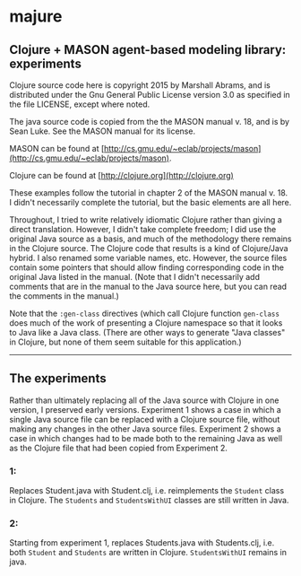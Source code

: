 majure
====

## Clojure + MASON agent-based modeling library: experiments 

Clojure source code here is copyright 2015 by Marshall Abrams, and is
distributed under the Gnu General Public License version 3.0 as
specified in the file LICENSE, except where noted.  

The java source code is copied from the the MASON manual v. 18, and is
by Sean Luke.  See the MASON manual for its license.

MASON can be found at
[http://cs.gmu.edu/~eclab/projects/mason](http://cs.gmu.edu/~eclab/projects/mason).

Clojure can be found at [http://clojure.org](http://clojure.org)

These examples follow the tutorial in chapter 2 of the MASON manual v. 18. 
I didn't necessarily complete the tutorial, but the basic elements are
all here.

Throughout, I tried to write relatively idiomatic Clojure rather than
giving a direct translation.  However, I didn't take complete freedom; I
did use the original Java source as a basis, and much of the methodology
there remains in the Clojure source.  The Clojure code that results is a
kind of Clojure/Java hybrid.  I also renamed some variable names, etc.
However, the source files contain some pointers that should allow
finding corresponding code in the original Java listed in the manual.
(Note that I didn't necessarily add comments that are in the manual to
the Java source here, but you can read the comments in the manual.)

Note that the `:gen-class` directives (which call Clojure function
`gen-class` does much of the work of presenting a Clojure namespace so
that it looks to Java like a Java class.  (There are other ways to
generate "Java classes" in Clojure, but none of them seem suitable for
this application.)

--------------------------------------------

## The experiments

Rather than ultimately replacing all of the Java source with Clojure in
one version, I preserved early versions.  Experiment 1 shows a case in
which a single Java source file can be replaced with a Clojure source
file, without making any changes in the other Java source files.
Experiment 2 shows a case in which changes had to be made both to the
remaining Java as well as the Clojure file that had been copied from
Experiment 2.

### 1:

Replaces Student.java with Student.clj, i.e. reimplements the `Student`
class in Clojure.  The `Students` and `StudentsWithUI` classes are
still written in Java.

### 2:

Starting from experiment 1, replaces Students.java with
Students.clj, i.e. both `Student` and `Students` are written in Clojure.
`StudentsWithUI` remains in java.
